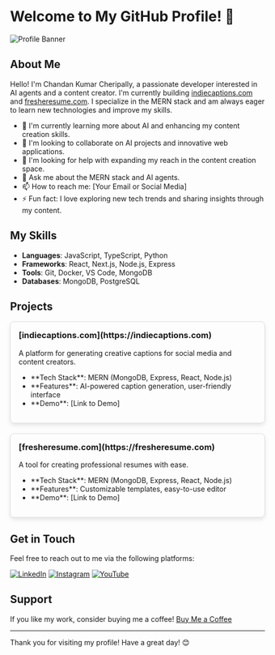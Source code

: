# Welcome to My GitHub Profile! 👋

![Profile Banner](https://via.placeholder.com/1200x300.png?text=Your+Banner+Here)

## About Me

Hello! I'm Chandan Kumar Cheripally, a passionate developer interested in AI agents and a content creator. I'm currently building [indiecaptions.com](https://indiecaptions.com) and [fresheresume.com](https://fresheresume.com). I specialize in the MERN stack and am always eager to learn new technologies and improve my skills.

- 🌱 I'm currently learning more about AI and enhancing my content creation skills.
- 👯 I'm looking to collaborate on AI projects and innovative web applications.
- 🤔 I'm looking for help with expanding my reach in the content creation space.
- 💬 Ask me about the MERN stack and AI agents.
- 📫 How to reach me: [Your Email or Social Media]
- ⚡ Fun fact: I love exploring new tech trends and sharing insights through my content.

## My Skills

- **Languages**: JavaScript, TypeScript, Python
- **Frameworks**: React, Next.js, Node.js, Express
- **Tools**: Git, Docker, VS Code, MongoDB
- **Databases**: MongoDB, PostgreSQL

## Projects

<div style="display: flex; flex-wrap: wrap; gap: 20px;">

<div style="flex: 1; min-width: 300px; border: 1px solid #ddd; border-radius: 8px; padding: 16px; box-shadow: 0 4px 8px rgba(0,0,0,0.1);">
  <h3 style="margin-top: 0;">[indiecaptions.com](https://indiecaptions.com)</h3>
  <p>A platform for generating creative captions for social media and content creators.</p>
  <ul>
    <li>**Tech Stack**: MERN (MongoDB, Express, React, Node.js)</li>
    <li>**Features**: AI-powered caption generation, user-friendly interface</li>
    <li>**Demo**: [Link to Demo]</li>
  </ul>
</div>

<div style="flex: 1; min-width: 300px; border: 1px solid #ddd; border-radius: 8px; padding: 16px; box-shadow: 0 4px 8px rgba(0,0,0,0.1);">
  <h3 style="margin-top: 0;">[fresheresume.com](https://fresheresume.com)</h3>
  <p>A tool for creating professional resumes with ease.</p>
  <ul>
    <li>**Tech Stack**: MERN (MongoDB, Express, React, Node.js)</li>
    <li>**Features**: Customizable templates, easy-to-use editor</li>
    <li>**Demo**: [Link to Demo]</li>
  </ul>
</div>

</div>

## Get in Touch

Feel free to reach out to me via the following platforms:

[![LinkedIn](https://img.shields.io/badge/LinkedIn-0077B5?style=for-the-badge&logo=linkedin&logoColor=white)](https://www.linkedin.com/in/chandan-kumar-cheripally-78738a253/)
[![Instagram](https://img.shields.io/badge/Instagram-E4405F?style=for-the-badge&logo=instagram&logoColor=white)](https://www.instagram.com/chandan_cheripally_/)
[![YouTube](https://img.shields.io/badge/YouTube-FF0000?style=for-the-badge&logo=youtube&logoColor=white)](https://www.youtube.com/@chandankumarnetha)

## Support

If you like my work, consider buying me a coffee! [Buy Me a Coffee](https://www.buymeacoffee.com/yourprofile)

---

Thank you for visiting my profile! Have a great day! 😊
